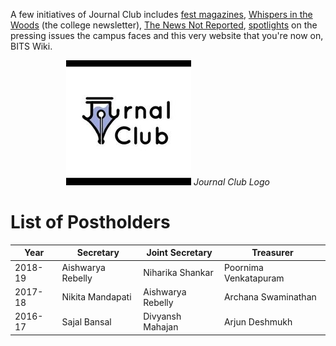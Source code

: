 <!-- TITLE: Journal Club -->
<!-- SUBTITLE: Journal Club is a student organisation that reports news on campus. -->

A few initiatives of Journal Club includes [fest magazines](/news/fests),  [Whispers in the Woods](/news/witw) (the college newsletter), [The News Not Reported](/orgs/journal-club/the-news-not-reported), [spotlights](/news/spotlight) on the pressing issues the campus faces and this very website that you're now on, BITS Wiki.

<center>

![Journal Club Logo](/uploads/orgs/jc-logo.jpg)
*Journal Club Logo*

</center>

# List of Postholders
| Year | Secretary | Joint Secretary | Treasurer |
|--|--|--|--|
| 2018-19 | Aishwarya Rebelly | Niharika Shankar | Poornima Venkatapuram |
| 2017-18 | Nikita Mandapati | Aishwarya Rebelly | Archana Swaminathan |
| 2016-17 | Sajal Bansal | Divyansh Mahajan | Arjun Deshmukh |
